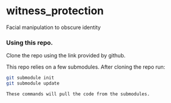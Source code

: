 # witness_protection
Facial manipulation to obscure identity

### Using this repo.
Clone the repo using the link provided by github.

This repo relies on a few submodules. After cloning the repo run:
```bash
git submodule init
git submodule update

These commands will pull the code from the submodules.
